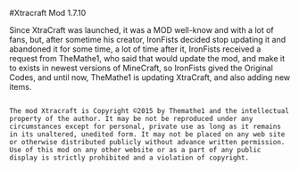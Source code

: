 #Xtracraft Mod 1.7.10

Since XtraCraft was launched, it was a MOD well-know and with a lot of fans, but, after sometime his creator, IronFists decided stop updating it and abandoned it for some time, a lot of time after it, IronFists received a request from TheMathe1, who said that would update the mod, and make it to exists in newest versions of MineCraft, so IronFists gived the Original Codes, and until now, TheMathe1 is updating XtraCraft, and also adding new items.

~~~~~~~~~~~~~~~~~~~~~~~~~~~~~~~~~~~~~~ Copyright ~~~~~~~~~~~~~~~~~~~~~~~~~~~~~~~~~~~~~~~

The mod Xtracraft is Copyright ©2015 by Themathe1 and the intellectual property of the author. It may be not be reproduced under any circumstances except for personal, private use as long as it remains in its unaltered, unedited form. It may not be placed on any web site or otherwise distributed publicly without advance written permission. Use of this mod on any other website or as a part of any public display is strictly prohibited and a violation of copyright.
